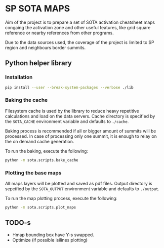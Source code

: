 SP SOTA MAPS
============

Aim of the project is to prepare a set of SOTA activation cheatsheet maps congaing the activation zone and other useful
features, like grid square reference or nearby references from other programs.

Due to the data sources used, the coverage of the project is limited to SP region and neighbours border summits.


Python helper library
---------------------

### Installation

```sh
pip install --user --break-system-packages --verbose ./lib
```

### Baking the cache

Filesystem cache is used by the library to reduce heavy repetitive calculations and load on the data servers.
Cache directory is specified by the `SOTA_CACHE` environment variable and defaults to `./cache`.

Baking process is recommended if all or bigger amount of summits will be processed.
In case of processing only one summit, it is enough to relay on the on demand cache generation.

To run the baking, execute the following:

```sh
python -m sota.scripts.bake_cache
```

### Plotting the base maps

All maps layers will be plotted and saved as pdf files.
Output directory is sepcified by the `SOTA_OUTPUT` environment variable and defaults to `./output`.

To run the map plotting process, execute the following:

```sh
python -m sota.scripts.plot_maps
```


TODO-s
------

- Hmap bounding box have Y-s swapped.
- Optimize (if possible isilines plotting)

